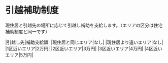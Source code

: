 # 引越補助制度

現住居と引越先の場所に応じて引越し補助を支給します。（エリアの区分は住宅補助制度と同一です）

|引越し先|補助支給額|
|現住居と同じエリア|なし|
|現住居より遠いエリア|なし|
|1区近いエリア|2万円|
|2区近いエリア|3万円|
|3区近いエリア|4万円|
|4区近いエリア|5万円|
